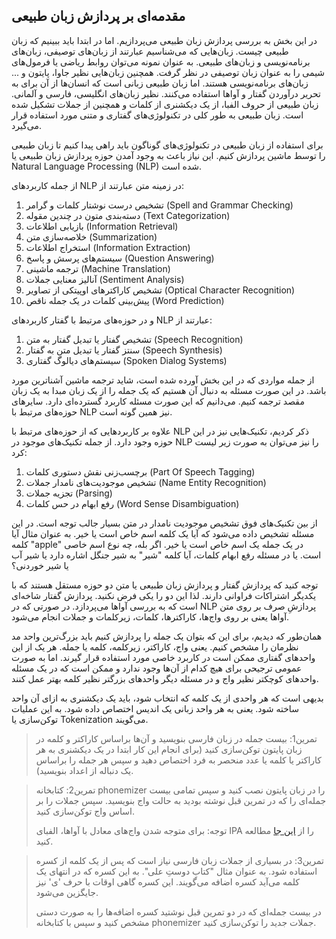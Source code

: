 ## مقدمه‌ای بر پردازش زبان طبیعی

در این بخش به بررسی پردازش زبان طبیعی می‌پردازیم. اما در ابتدا باید ببینیم که زبان طبیعی چیست. زبان‌هایی که می‌شناسیم عبارتند از زبان‌های توصیفی، زبان‌های برنامه‌نویسی و زبان‌های طبیعی. به عنوان نمونه می‌توان روابط ریاضی یا فرمول‌های شیمی را به عنوان زبان توصیفی در نظر گرفت. همچنین زبان‌هایی نظیر جاوا، پایتون و ... زبان‌های برنامه‌نویسی هستند. اما زبان طبیعی زبانی است که انسان‌ها از آن برای به تحریر درآوردن گفتار و آواها استفاده می‌کنند. نظیر زبان‌های انگلیسی، فارسی و آلمانی.  زبان طبیعی از حروف الفبا، از یک دیکشنری از کلمات و همچنین از جملات تشکیل شده است. زبان طبیعی به طور کلی در تکنولوژی‌های گفتاری و متنی مورد استفاده قرار می‌گیرد. 

برای استفاده از زبان طبیعی در تکنولوژی‌های گوناگون باید راهی پیدا کنیم تا زبان طبیعی را توسط ماشین پردازش کنیم. این نیاز باعث به وجود آمدن حوزه پردازش زبان طبیعی یا Natural Language Processing (NLP) شده است.

از جمله کاربردهای NLP در زمینه متن عبارتند از:

1. تشخیص درست نوشتار کلمات و گرامر (Spell and Grammar Checking)
2.  دسته‌بندی متون در چندین مقوله (Text Categorization)
3. بازیابی اطلاعات (Information Retrieval)
4. خلاصه‌سازی متن (Summarization)
5. استخراج اطلاعات (Information Extraction)
6. سیستم‌های پرسش و پاسخ (Question Answering)
7. ترجمه ماشینی (Machine Translation)
8. آنالیز معنایی جملات (Sentiment Analysis)
9. تشخیص کاراکترهای اوپیتکی از تصاویر (Optical Character Recognition)
10. پیش‌بینی کلمات در یک جمله ناقص (Word Prediction)

و در حوزه‌های مرتبط با گفتار کاربردهای NLP عبارتند از:

1. تشخیص گفتار یا تبدیل گفتار به متن (Speech Recognition)
2. سنتز گفتار یا تبدیل متن به گفتار (Speech Synthesis)
3. سیستم‌های دیالوگ گفتاری (Spoken Dialog Systems)

از جمله مواردی که در این بخش آورده شده است، شاید ترجمه ماشین آشناترین مورد باشد. در این صورت مسئله به دنبال آن هستیم که یک جمله را از یک زبان مبدا به یک زبان مقصد ترجمه کنیم. می‌دانیم که این صورت مسئله کاربرد گسترده‌ای دارد. سایرهای حوزه‌های مرتبط با NLP نیز همین گونه است. 



 علاوه بر کاربردهایی که از حوزه‌های مرتبط با NLP ذکر کردیم، تکنیک‌هایی نیز در این حوزه وجود دارد. از جمله تکنیک‌های موجود در NLP را نیز می‌توان به صورت زیر لیست کرد:

1. برچسب‌زنی نقش دستوری کلمات (Part Of Speech Tagging)
2. تشخیص موجودیت‌های نامدار جملات (Name Entity Recognition)
3. تجزیه جملات (Parsing)
4. رفع ابهام در حس کلمات (Word Sense Disambiguation)

از بین تکنیک‌های فوق تشخیص موجودیت نامدار در متن بسیار جالب توجه است. در این مسئله تشخیص داده می‌شود که آیا یک کلمه اسم خاص است یا خیر. به عنوان مثال آیا کلمه "apple" در یک جمله یک اسم خاص است یا خیر. اگر بله، چه نوع اسم خاصی است. یا در مسئله رفع ابهام کلمات، آیا کلمه "شیر" به شیر جنگل اشاره دارد یا شیر آب یا شیر خوردنی؟

توجه کنید که پردازش گفتار و پردازش زبان طبیعی یا متن دو حوزه مستقل هستند که با یکدیگر اشتراکات فراوانی دارند. لذا این دو را  یکی فرض نکنید. پردازش گفتار شاخه‌ای است که به بررسی آواها می‌پردازد. در صورتی که در NLP پردازشِ صرف بر روی متن آواها یعنی بر روی واج‌ها، کاراکترها، کلمات، زیرکلمات و جملات انجام می‌شود.

همان‌طور که دیدیم، برای این که بتوان یک جمله را پردازش کنیم باید بزرگ‌ترین واحد مد نظرمان را مشخص کنیم. یعنی واج، کاراکتر، زیرکلمه، کلمه یا جمله. هر یک از این واحدهای گفتاری ممکن است در کاربرد خاصی مورد استفاده قرار گیرند. اما به صورت عمومی ترجیحی برای هیچ کدام از آن‌ها وجود ندارد و ممکن است که در یک مسئله واحدهای کوچکتر نظیر واج و در مسئله دیگر واحدهای بزرگتر نظیر کلمه بهتر عمل کنند.

بدیهی است که هر واحدی از یک کلمه که انتخاب شود، باید یک دیکشنری به ازای آن واحد ساخته شود. یعنی به هر واحد زبانی یک اندیس اختصاص داده شود. به این عملیات توکن‌سازی یا Tokenization می‌گویند.





> تمرین1:  بیست جمله در زبان فارسی بنویسید و آن‌ها براساس کاراکتر و کلمه در زبان پایتون توکن‌سازی کنید (برای انجام این کار ابتدا در یک دیکشنری به هر کاراکتر یا کلمه یا عدد منحصر به فرد اختصاص دهید و سپس هر جمله را براساس یک دنباله از اعداد بنویسید).





> تمرین2: کتابخانه phonemizer را در زبان پایتون نصب کنید و سپس تمامی بیست جمله‌ای را که در تمرین قبل نوشته بودید به حالت واج بنویسید. سپس جملات را بر اساس واج توکن‌سازی کنید. 
>
> توجه: برای متوجه شدن واج‌های معادل با آواها، الفبای IPA را از [این جا](https://en.wikipedia.org/wiki/International_Phonetic_Alphabet) مطالعه کنید.





> تمرین3: در بسیاری از جملات زبان فارسی نیاز است که پس از یک کلمه از کسره استفاده شود. به عنوان مثال "کتابِ دوستِ علی". به این کسره که در انتهای یک کلمه می‌آید کسره اضافه می‌گویند. این کسره گاهی اوقات با حرف 'ی' نیز جایگزین می‌شود. 
>
> در بیست جمله‌ای که در دو تمرین قبل نوشتید کسره اضافه‌ها را به صورت دستی مشخص کنید و سپس با کتابخانه phonemizer جملات جدید را توکن‌سازی کنید.

